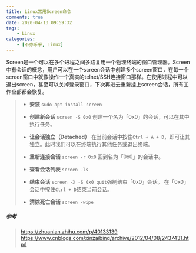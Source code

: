 ```yaml
---
title: Linux常用Screen命令
comments: true
date: 2020-04-13 09:59:32
tags:
    - Linux
categories:
    - [不亦乐乎, Linux]
---
```

Screen是一个可以在多个进程之间多路复用一个物理终端的窗口管理器。Screen中有会话的概念，用户可以在一个screen会话中创建多个screen窗口，在每一个screen窗口中就像操作一个真实的telnet/SSH连接窗口那样。在使用过程中可以退出screen，甚至可以关掉登录窗口，下次再进去重新挂上screen会话，所有工作全部都会恢复。

> + __安装__
> `sudo apt install screen`
>
> + __创建新会话__
> `screen -S 0x0`
> 创建一个名为「0x0」的会话，可以在其中执行任务。
>
> + __让会话独立（Detached）__
> 在当前会话中按住`Ctrl + A + D`，即可让其独立。此时我们可以在终端执行其他任务或退出终端。
>
> + __重新连接会话__
> `screen -r 0x0`
> 回到名为「0x0」的会话中。
>
> + __查看会话列表__
> `screen -ls`
> 
> + __结束会话__
> `screen -X -S 0x0 quit`强制结束「0x0」会话。
> 在「0x0」会话中按住`Ctrl + D`结束当前会话。
>
> + __清除死亡会话__
> `screen -wipe`

##### 参考
> https://zhuanlan.zhihu.com/p/40133139
> https://www.cnblogs.com/xinzaibing/archive/2012/04/08/2437431.html
